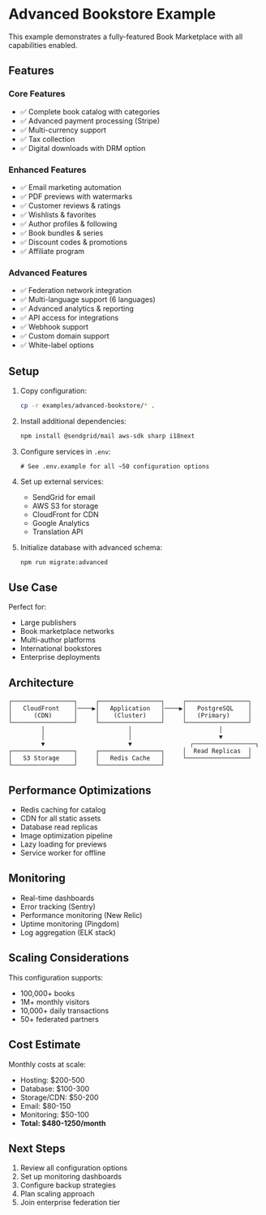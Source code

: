 # Advanced Bookstore Example

This example demonstrates a fully-featured Book Marketplace with all capabilities enabled.

## Features

### Core Features
- ✅ Complete book catalog with categories
- ✅ Advanced payment processing (Stripe)
- ✅ Multi-currency support
- ✅ Tax collection
- ✅ Digital downloads with DRM option

### Enhanced Features
- ✅ Email marketing automation
- ✅ PDF previews with watermarks
- ✅ Customer reviews & ratings
- ✅ Wishlists & favorites
- ✅ Author profiles & following
- ✅ Book bundles & series
- ✅ Discount codes & promotions
- ✅ Affiliate program

### Advanced Features
- ✅ Federation network integration
- ✅ Multi-language support (6 languages)
- ✅ Advanced analytics & reporting
- ✅ API access for integrations
- ✅ Webhook support
- ✅ Custom domain support
- ✅ White-label options

## Setup

1. Copy configuration:
   ```bash
   cp -r examples/advanced-bookstore/* .
   ```

2. Install additional dependencies:
   ```bash
   npm install @sendgrid/mail aws-sdk sharp i18next
   ```

3. Configure services in `.env`:
   ```env
   # See .env.example for all ~50 configuration options
   ```

4. Set up external services:
   - SendGrid for email
   - AWS S3 for storage
   - CloudFront for CDN
   - Google Analytics
   - Translation API

5. Initialize database with advanced schema:
   ```bash
   npm run migrate:advanced
   ```

## Use Case

Perfect for:
- Large publishers
- Book marketplace networks
- Multi-author platforms
- International bookstores
- Enterprise deployments

## Architecture

```
┌─────────────────┐     ┌─────────────────┐     ┌─────────────────┐
│   CloudFront    │────▶│   Application   │────▶│   PostgreSQL    │
│      (CDN)      │     │    (Cluster)    │     │   (Primary)     │
└─────────────────┘     └─────────────────┘     └─────────────────┘
         │                       │                        │
         │                       │                        ▼
         ▼                       ▼                ┌─────────────────┐
┌─────────────────┐     ┌─────────────────┐     │  Read Replicas  │
│   S3 Storage    │     │   Redis Cache   │     └─────────────────┘
└─────────────────┘     └─────────────────┘
```

## Performance Optimizations

- Redis caching for catalog
- CDN for all static assets
- Database read replicas
- Image optimization pipeline
- Lazy loading for previews
- Service worker for offline

## Monitoring

- Real-time dashboards
- Error tracking (Sentry)
- Performance monitoring (New Relic)
- Uptime monitoring (Pingdom)
- Log aggregation (ELK stack)

## Scaling Considerations

This configuration supports:
- 100,000+ books
- 1M+ monthly visitors
- 10,000+ daily transactions
- 50+ federated partners

## Cost Estimate

Monthly costs at scale:
- Hosting: $200-500
- Database: $100-300
- Storage/CDN: $50-200
- Email: $80-150
- Monitoring: $50-100
- **Total: $480-1250/month**

## Next Steps

1. Review all configuration options
2. Set up monitoring dashboards
3. Configure backup strategies
4. Plan scaling approach
5. Join enterprise federation tier